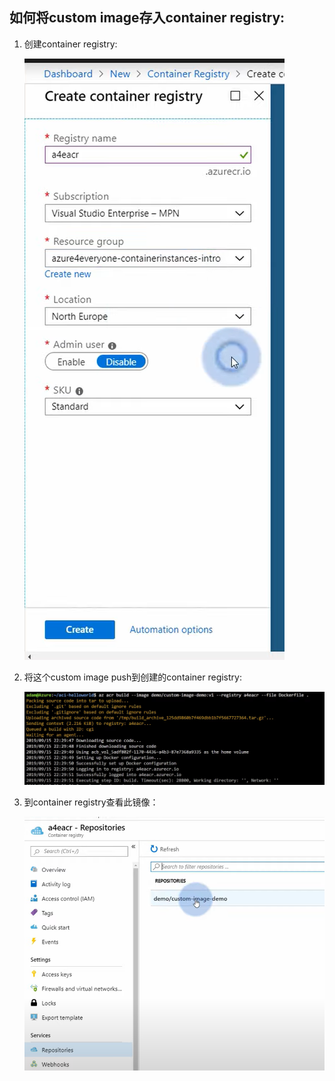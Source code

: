 ## 如何将custom image存入container registry:
1. 创建container registry:

    ![ ](image-19.png)

2. 将这个custom image push到创建的container registry:

    ![alt text](image-20.png)

3. 到container registry查看此镜像：

    ![alt text](image-21.png)
